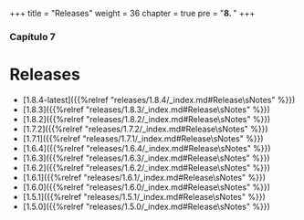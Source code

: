 +++
title = "Releases"
weight = 36
chapter = true
pre = "<b>8. </b>"
+++

### Capítulo 7
# Releases

- [1.8.4-latest]({{%relref "releases/1.8.4/_index.md#Release\sNotes" %}})
- [1.8.3]({{%relref "releases/1.8.3/_index.md#Release\sNotes" %}})
- [1.8.2]({{%relref "releases/1.8.2/_index.md#Release\sNotes" %}})
- [1.7.2]({{%relref "releases/1.7.2/_index.md#Release\sNotes" %}})
- [1.7.1]({{%relref "releases/1.7.1/_index.md#Release\sNotes" %}})
- [1.6.4]({{%relref "releases/1.6.4/_index.md#Release\sNotes" %}})
- [1.6.3]({{%relref "releases/1.6.3/_index.md#Release\sNotes" %}})
- [1.6.2]({{%relref "releases/1.6.2/_index.md#Release\sNotes" %}})
- [1.6.1]({{%relref "releases/1.6.1/_index.md#Release\sNotes" %}})
- [1.6.0]({{%relref "releases/1.6.0/_index.md#Release\sNotes" %}})
- [1.5.1]({{%relref "releases/1.5.1/_index.md#Release\sNotes" %}})
- [1.5.0]({{%relref "releases/1.5.0/_index.md#Release\sNotes" %}})
